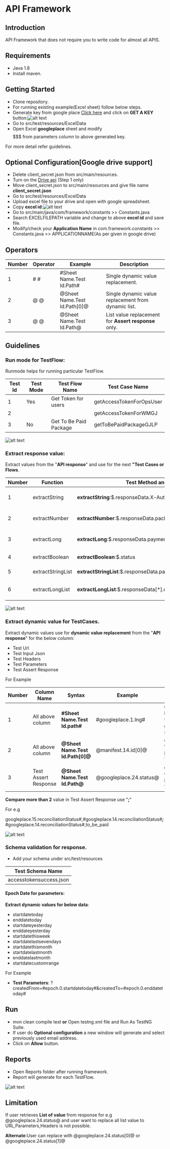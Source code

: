 # API Framework


## Introduction
 
API Framework that does not require you to write code for almost all APIS. 

## Requirements

* Java 1.8
* Install maven.

## Getting Started

* Clone repository.
* For running existing example(Excel sheet) follow below steps.
* Generate key from google place [Click here](https://developers.google.com/places/web-service/get-api-key) and click on **GET A KEY** button:![alt text](https://i.imgur.com/OATTSD6.png)
* Go to src/test/resources/ExcelData
* Open Excel **googleplace** sheet and modify $$$$$$$ from parameters column to above generated key.

For more detail refer guidelines.

## Optional Configuration[Google drive support]

* Delete client_secret.json from src/main/resources.
* Turn on the [Drive api](https://developers.google.com/drive/v2/web/quickstart/java) (Step 1 only)
* Move client_secret.json to src/main/resources and give file name **client_secret.json**  
* Go to src/test/resources/ExcelData
* Upload excel file to your drive and open with google spreadsheet.
* Copy **excel id**:![alt text](https://i.imgur.com/5pOTkAz.png)
* Go to src/main/java/com/framework/constants >> Constants.java
* Search EXCELFILEPATH variable and change to above **excel id** and save file. 
* Modify/check your **Application Name** in com.framework.constants >> Constants.java >> APPLICATIONNAME(As per given in google drive)


## Operators

Number|Operator | Example | Description
---|--- | --- | ---
 1| #  # |#Sheet Name.Test Id.Path# | Single dynamic value replacement.
 2| @  @ |@Sheet Name.Test Id.Path[0]@ | Single dynamic value replacement from dynamic list.
 3|  @  @ |@Sheet Name.Test Id.Path@ | List value replacement for **Assert response** only.
 
	
## Guidelines

### Run mode for TestFlow: 

Runmode helps for running particular TestFlow.

Test Id | Test Mode | Test Flow Name | Test Case Name
--- | --- | --- | ---
1 | Yes | Get Token for users | getAccessTokenForOpsUser
2 | | | getAccessTokenForWMGJ|
3 | No |Get To Be Paid Package| getToBePaidPackageGJLP |  

![alt text](https://i.imgur.com/xu7480I.png)

### Extract response value:

Extract values from the "**API response**" and use for the next **"Test Cases or Flows**.

Number|Function |Test Method and json path |Result
---|---|---|---
1|extractString|**extractString**:$.responseData.X-Authorization-Token|The X-Authorization-Token Value
2|extractNumber|**extractNumber**:$.responseData.packages[0].amount|Amount First From Packages. 
3|extractLong|**extractLong**:$.responseData.payment.lpTransaction.transactionDate |The Transaction Date |Value(Epoch form)
4|extractBoolean|**extractBoolean**:$.status |The Status Value
5|extractStringList|**extractStringList**:$.responseData.payments[*].lpTransaction.status |All Staus from Payments.
6|extractLongList |**extractLongList**:$.responseData[*].createdOn|All Created On Dates(Epoch form)

![alt text](https://i.imgur.com/BTI53hg.png)

### Extract dynamic value for TestCases.

Extract dynamic values use for **dynamic value replacement** from the "**API response**" for the below column:

* Test Url
* Test Input Json
* Test Headers
* Test Parameters
* Test Assert Response

For Example

Number|Column Name | Syntax | Example | Result
---|---|---|---|---
1|All above column|**#Sheet Name.Test Id.path#**|#googleplace.1.lng#| Get 1st Test Id Value from googleplace sheet. 
2|All above column|**@Sheet Name.Test Id.Path[0]@**|@manifest.14.id[0]@|Get 1st Value from List of 14 Test case.
3|Test Assert Response|**@Sheet Name.Test Id.Path@**|@googleplace.24.status@ |Get All vallue from List of 24 Test Case.

**Compare more than 2** value in Test Assert Response use "**;**" 

For e.g
 
googleplace.15.reconciliationStatus#,#googleplace.14.reconciliationStatus#**;**#googleplace.14.reconciliationStatus#,to_be_paid
	
![alt text](https://i.imgur.com/pyIR5eD.png)	

### Schema validation for response.

* Add your schema under src/test/resources

Test Schema Name |
---|
accesstokensuccess.json|

####  Epoch Date for parameters:

**Extract dynamic values for below data**:

* startdatetoday
* enddatetoday
* startdateyesterday
* enddateyesterday
* startdatethisweek
* startdatelastsevendays
* startdatethismonth
* startdatelastmonth
* enddatelastmonth
* startdatecustomrange

For Example

* **Test Parameters**: ?createdFrom=#epoch.0.startdatetoday#&createdTo=#epoch.0.enddatetoday#

## Run

* mvn clean compile test **or** Open testng.xml file and Run As TestNG Suite.
* If user do **Optional configuration** a new window will generate and select previously used email address.
* Click on **Allow** button.

## Reports

* Open Reports folder after running framework.
* Report will generate for each TestFlow.

![alt text](https://i.imgur.com/GQBHcIb.png)

## Limitation

If user retrieves **List of value** from response for e.g @googleplace.24.status@ and user want to replace all list value to URL,Parameters,Headers is not possible.
 
**Alternate**:User can replace with @googleplace.24.status[0]@ or @googleplace.24.status[1]@